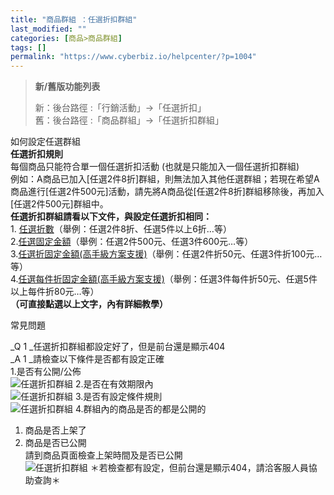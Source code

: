 ```yaml
---
title: "商品群組 ：任選折扣群組"
last_modified: ""
categories: [商品>商品群組]
tags: []
permalink: "https://www.cyberbiz.io/helpcenter/?p=1004"
---
```


> **新/舊版功能列表**
>
> 新：後台路徑 :「行銷活動」→「任選折扣」  
> 舊：後台路徑 :「商品群組」→「任選折扣群組」

如何設定任選群組  
**任選折扣規則**  
每個商品只能符合單一個任選折扣活動 (也就是只能加入一個任選折扣群組)  
例如：A商品已加入[任選2件8折]群組，則無法加入其他任選群組；若現在希望A商品進行[任選2件500元]活動，請先將A商品從[任選2件8折]群組移除後，再加入[任選2件500元]群組中。  
**任選折扣群組請看以下文件，與設定任選折扣相同：**  
1\. [任選折數](https://www.cyberbiz.co/helpcenter/?p=1060)（舉例：任選2件8折、任選5件以上6折…等）  
2.[任選固定金額](https://www.cyberbiz.co/helpcenter/?p=1065)（舉例：任選2件500元、任選3件600元…等）  
3.[任選折固定金額(高手級方案支援)](https://www.cyberbiz.co/helpcenter/?p=1069)（舉例：任選2件折50元、任選3件折100元…等）  
4.[任選每件折固定金額(高手級方案支援)](https://www.cyberbiz.co/helpcenter/?p=1072)（舉例：任選3件每件折50元、任選5件以上每件折80元…等）  
**（可直接點選以上文字，內有詳細教學）**

常見問題  

_Q 1  _任選折扣群組都設定好了，但是前台還是顯示404  
_A 1  _請檢查以下條件是否都有設定正確  
1.是否有公開/公佈  
![任選折扣群組](https://www.cyberbiz.co/helpcenter/wp-content/uploads/2019/09/任選折扣群組1.png) 2.是否在有效期限內  
![任選折扣群組](https://www.cyberbiz.co/helpcenter/wp-content/uploads/2019/09/任選折扣群組2.png) 3.是否有設定條件規則  
![任選折扣群組](https://www.cyberbiz.co/helpcenter/wp-content/uploads/2019/09/任選折扣群組3.png) 4.群組內的商品是否的都是公開的  
1) 商品是否上架了  
2) 商品是否已公開  
請到商品頁面檢查上架時間及是否已公開  
![任選折扣群組](https://www.cyberbiz.co/helpcenter/wp-content/uploads/2019/09/任選折扣群組4.png) ＊若檢查都有設定，但前台還是顯示404，請洽客服人員協助查詢＊  

